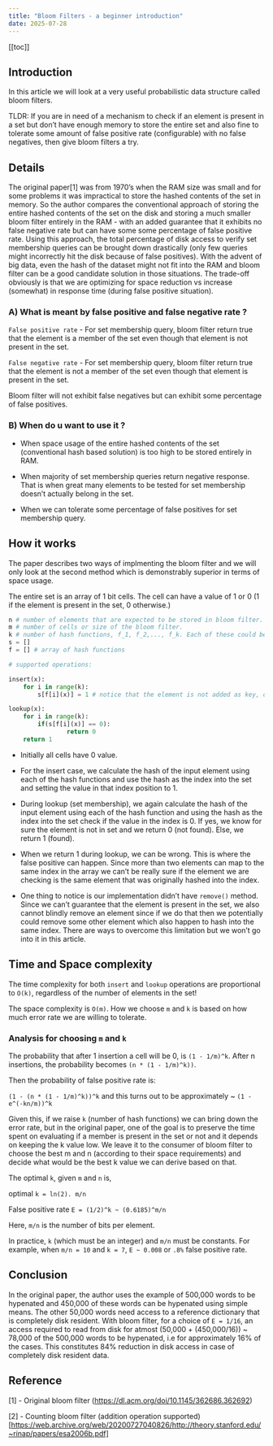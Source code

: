 ```yaml
---
title: "Bloom Filters - a beginner introduction"
date: 2025-07-28
---
```


[[toc]]

## Introduction

In this article we will look at a very useful probabilistic data structure called bloom filters.

TLDR: If you are in need of a mechanism to check if an element is present in a set but don’t have enough memory to store the entire set and also fine to tolerate some amount of false positive rate (configurable) with no false negatives, then give bloom filters a try.

## Details

The original paper[1] was from 1970’s when the RAM size was small and for some problems it was impractical to store the hashed contents of the set in memory. So the author compares the conventional approach of storing the entire hashed contents of the set on the disk and storing a much smaller bloom filter entirely in the RAM - with an added guarantee that it exhibits no false negative rate but can have some some percentage of false positive rate. Using this approach, the total percentage of disk access to verify set membership queries can be brought down drastically (only few queries might incorrectly hit the disk because of false positives). With the advent of big data, even the hash of the dataset might not fit into the RAM and bloom filter can be a good candidate solution in those situations. The trade-off obviously is that we are optimizing for space reduction vs increase (somewhat) in response time (during false positive situation).

### A) What is meant by false positive and false negative rate ?

`False positive rate` - For set membership query, bloom filter return true that the element is a member of the set even though that element is not present in the set.

`False negative rate` - For set membership query, bloom filter return true that the element is not a member of the set even though that element is present in the set.

Bloom filter will not exhibit false negatives but can exhibit some percentage of false positives.

### B) When do u want to use it ?

* When space usage of the entire hashed contents of the set (conventional hash based solution) is too high to be stored entirely in RAM.

* When majority of set membership queries return negative response. That is when great many elements to be tested for set membership doesn’t actually belong in the set.

* When we can tolerate some percentage of false positives for set membership query.

## How it works

The paper describes two ways of implmenting the bloom filter and we will only look at the second method which is demonstrably superior in terms of space usage.

The entire set is an array of 1 bit cells. The cell can have a value of 1 or 0 (1 if the element is present in the set, 0 otherwise.)

```python
n # number of elements that are expected to be stored in bloom filter. 
m # number of cells or size of the bloom filter.
k # number of hash functions, f_1, f_2,..., f_k. Each of these could be a hash functions like Murmur3, SHA256 etc.
s = []
f = [] # array of hash functions

# supported operations:

insert(x):
    for i in range(k):
        s[f[i](x)] = 1 # notice that the element is not added as key, only the hash of the element

lookup(x):
    for i in range(k):
        if(s[f[i](x)] == 0):
                return 0
    return 1
```

* Initially all cells have 0 value.

* For the insert case, we calculate the hash of the input element using each of the hash functions and use the hash as the index into the set and setting the value in that index position to 1.

* During lookup (set membership), we again calculate the hash of the input element using each of the hash function and using the hash as the index into the set check if the value in the index is 0. If yes, we know for sure the element is not in set and we return 0 (not found). Else, we return 1 (found).

* When we return 1 during lookup, we can be wrong. This is where the false positive can happen. Since more than two elements can map to the same index in the array we can’t be really sure if the element we are checking is the same element that was originally hashed into the index.

* One thing to notice is our implementation didn’t have `remove()` method. Since we can’t guarantee that the element is present in the set, we also cannot blindly remove an element since if we do that then we potentially could remove some other element which also happen to hash into the same index. There are ways to overcome this limitation but we won’t go into it in this article.

## Time and Space complexity

The time complexity for both `insert` and `lookup` operations are proportional to `O(k)`, regardless of the number of elements in the set!

The space complexity is `O(m)`. How we choose `m` and `k` is based on how much error rate we are willing to tolerate.

### Analysis for choosing `m` and `k`

The probability that after 1 insertion a cell will be 0, is `(1 - 1/m)^k`. 
After n insertions, the probability becomes `(n * (1 - 1/m)^k))`.

Then the probability of false positive rate is:

`(1 - (n * (1 - 1/m)^k))^k` and this turns out to be approximately ~ `(1 - e^(-kn/m))^k`

Given this, if we raise `k` (number of hash functions) we can bring down the error rate, but in the original paper, one of the goal is to preserve the time spent on evaluating if a member is present in the set or not and it depends on keeping the k value low. We leave it to the consumer of bloom filter to choose the best m and n (according to their space requirements) and decide what would be the best k value we can derive based on that.

The optimal `k`, given `m` and `n` is,

optimal `k = ln(2). m/n`

False positive rate `E = (1/2)^k ~ (0.6185)^m/n`

Here, `m/n` is the number of bits per element.

In practice, `k` (which must be an integer) and `m/n` must be constants. 
For example, when `m/n = 10` and `k = 7`, `E ~ 0.008` or `.8%` false positive rate.

## Conclusion

In the original paper, the author uses the example of 500,000 words to be hypenated and 450,000 of these words can be hypenated using simple means. The other 50,000 words need access to a reference dictionary that is completely disk resident. With bloom filter, for a choice of `E = 1/16`, an access required to read from disk for atmost (50,000 + (450,000/16)) ~ 78,000 of the 500,000 words to be hypenated, i.e for approximately 16% of the cases. This constitutes 84% reduction in disk access in case of completely disk resident data.

## Reference

[1] - Original bloom filter (https://dl.acm.org/doi/10.1145/362686.362692)

[2] - Counting bloom filter (addition operation supported) [https://web.archive.org/web/20200727040826/http://theory.stanford.edu/~rinap/papers/esa2006b.pdf]